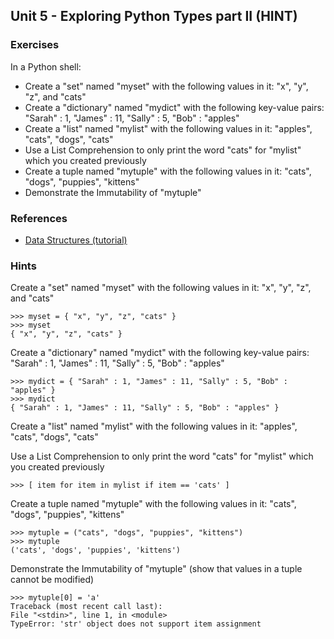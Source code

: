 Unit 5 - Exploring Python Types part II (HINT)
---

### **Exercises**

In a Python shell:

* Create a "set" named "myset" with the following values in it: "x", "y", "z", and "cats"
* Create a "dictionary" named "mydict" with the following key-value pairs: "Sarah" : 1, "James" : 11, "Sally" : 5, "Bob" : "apples"
* Create a "list" named "mylist" with the following values in it: "apples", "cats", "dogs", "cats"
* Use a List Comprehension to only print the word "cats" for "mylist" which you created previously
* Create a tuple named "mytuple" with the following values in it: "cats", "dogs", "puppies", "kittens"
* Demonstrate the Immutability of "mytuple"

### References

* [Data Structures (tutorial)](https://docs.python.org/3.5/tutorial/datastructures.html)

### Hints

Create a "set" named "myset" with the following values in it: "x", "y", "z", and "cats"

    >>> myset = { "x", "y", "z", "cats" }
    >>> myset
    { "x", "y", "z", "cats" }

Create a "dictionary" named "mydict" with the following key-value pairs: "Sarah" : 1, "James" : 11, "Sally" : 5, "Bob" : "apples"

    >>> mydict = { "Sarah" : 1, "James" : 11, "Sally" : 5, "Bob" : "apples" }
    >>> mydict
    { "Sarah" : 1, "James" : 11, "Sally" : 5, "Bob" : "apples" }

Create a "list" named "mylist" with the following values in it: "apples", "cats", "dogs", "cats"

Use a List Comprehension to only print the word "cats" for "mylist" which you created previously

    >>> [ item for item in mylist if item == 'cats' ]

Create a tuple named "mytuple" with the following values in it: "cats", "dogs", "puppies", "kittens"

    >>> mytuple = ("cats", "dogs", "puppies", "kittens")
    >>> mytuple
    ('cats', 'dogs', 'puppies', 'kittens')

Demonstrate the Immutability of "mytuple" (show that values in a tuple cannot be modified)

    >>> mytuple[0] = 'a'
    Traceback (most recent call last):
    File "<stdin>", line 1, in <module>
    TypeError: 'str' object does not support item assignment
  